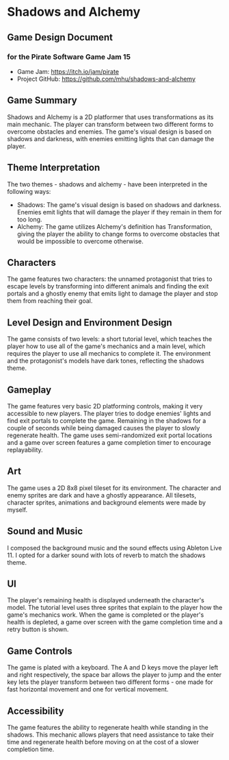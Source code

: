 # Shadows and Alchemy

## Game Design Document

### for the Pirate Software Game Jam 15

- Game Jam: https://itch.io/jam/pirate
- Project GitHub: https://github.com/mhu/shadows-and-alchemy

## Game Summary

Shadows and Alchemy is a 2D platformer that uses transformations as its main mechanic. The player can transform between two different forms to overcome obstacles and enemies. The game's visual design is based on shadows and darkness, with enemies emitting lights that can damage the player.

## Theme Interpretation

The two themes - shadows and alchemy - have been interpreted in the following ways:

- Shadows: The game's visual design is based on shadows and darkness. Enemies emit lights that will damage the player if they remain in them for too long.
- Alchemy: The game utilizes Alchemy's definition has Transformation, giving the player the ability to change forms to overcome obstacles that would be impossible to overcome otherwise.

## Characters

The game features two characters: the unnamed protagonist that tries to escape levels by transforming into different animals and finding the exit portals and a ghostly enemy that emits light to damage the player and stop them from reaching their goal.

## Level Design and Environment Design

The game consists of two levels: a short tutorial level, which teaches the player how to use all of the game's mechanics and a main level, which requires the player to use all mechanics to complete it.
The environment and the protagonist's models have dark tones, reflecting the shadows theme.

## Gameplay

The game features very basic 2D platforming controls, making it very accessible to new players. The player tries to dodge enemies' lights and find exit portals to complete the game. Remaining in the shadows for a couple of seconds while being damaged causes the player to slowly regenerate health.
The game uses semi-randomized exit portal locations and a game over screen features a game completion timer to encourage replayability.

## Art

The game uses a 2D 8x8 pixel tileset for its environment. The character and enemy sprites are dark and have a ghostly appearance. All tilesets, character sprites, animations and background elements were made by myself.

## Sound and Music

I composed the background music and the sound effects using Ableton Live 11. I opted for a darker sound with lots of reverb to match the shadows theme.

## UI

The player's remaining health is displayed underneath the character's model. The tutorial level uses three sprites that explain to the player how the game's mechanics work. When the game is completed or the player's health is depleted, a game over screen with the game completion time and a retry button is shown.

## Game Controls

The game is plated with a keyboard. The A and D keys move the player left and right respectively, the space bar allows the player to jump and the enter key lets the player transform between two different forms - one made for fast horizontal movement and one for vertical movement.

## Accessibility

The game features the ability to regenerate health while standing in the shadows. This mechanic allows players that need assistance to take their time and regenerate health before moving on at the cost of a slower completion time.
